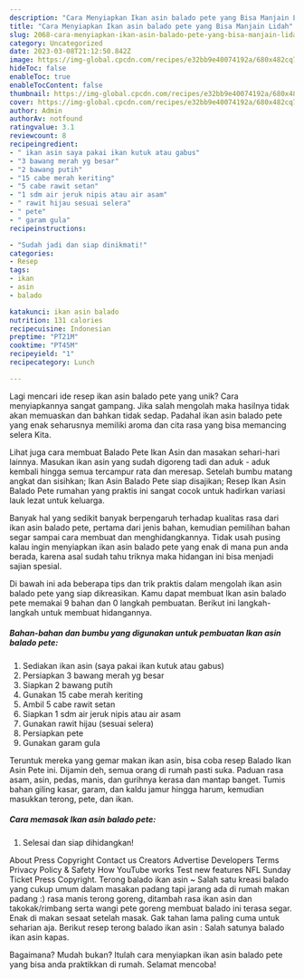```yaml
---
description: "Cara Menyiapkan Ikan asin balado pete yang Bisa Manjain Lidah"
title: "Cara Menyiapkan Ikan asin balado pete yang Bisa Manjain Lidah"
slug: 2068-cara-menyiapkan-ikan-asin-balado-pete-yang-bisa-manjain-lidah
category: Uncategorized
date: 2023-03-08T21:12:50.842Z
image: https://img-global.cpcdn.com/recipes/e32bb9e40074192a/680x482cq70/ikan-asin-balado-pete-foto-resep-utama.jpg
hideToc: false
enableToc: true
enableTocContent: false
thumbnail: https://img-global.cpcdn.com/recipes/e32bb9e40074192a/680x482cq70/ikan-asin-balado-pete-foto-resep-utama.jpg
cover: https://img-global.cpcdn.com/recipes/e32bb9e40074192a/680x482cq70/ikan-asin-balado-pete-foto-resep-utama.jpg
author: Admin
authorAv: notfound
ratingvalue: 3.1
reviewcount: 8
recipeingredient:
- " ikan asin saya pakai ikan kutuk atau gabus"
- "3 bawang merah yg besar"
- "2 bawang putih"
- "15 cabe merah keriting"
- "5 cabe rawit setan"
- "1 sdm air jeruk nipis atau air asam"
- " rawit hijau sesuai selera"
- " pete"
- " garam gula"
recipeinstructions:

- "Sudah jadi dan siap dinikmati!"
categories:
- Resep
tags:
- ikan
- asin
- balado

katakunci: ikan asin balado 
nutrition: 131 calories
recipecuisine: Indonesian
preptime: "PT21M"
cooktime: "PT45M"
recipeyield: "1"
recipecategory: Lunch

---
```





Lagi mencari ide resep ikan asin balado pete yang unik? Cara menyiapkannya sangat gampang. Jika salah mengolah maka hasilnya tidak akan memuaskan dan bahkan tidak sedap. Padahal ikan asin balado pete yang enak seharusnya memiliki aroma dan cita rasa yang bisa memancing selera Kita.





Lihat juga cara membuat Balado Pete Ikan Asin dan masakan sehari-hari lainnya. Masukan ikan asin yang sudah digoreng tadi dan aduk - aduk kembali hingga semua tercampur rata dan meresap. Setelah bumbu matang angkat dan sisihkan; Ikan Asin Balado Pete siap disajikan; Resep Ikan Asin Balado Pete rumahan yang praktis ini sangat cocok untuk hadirkan variasi lauk lezat untuk keluarga.

Banyak hal yang sedikit banyak berpengaruh terhadap kualitas rasa dari ikan asin balado pete, pertama dari jenis bahan, kemudian pemilihan bahan segar sampai cara membuat dan menghidangkannya. Tidak usah pusing kalau ingin menyiapkan ikan asin balado pete yang enak di mana pun anda berada, karena asal sudah tahu triknya maka hidangan ini bisa menjadi sajian spesial.






Di bawah ini ada beberapa tips dan trik praktis dalam mengolah ikan asin balado pete yang siap dikreasikan. Kamu dapat membuat Ikan asin balado pete memakai 9 bahan dan 0 langkah pembuatan. Berikut ini langkah-langkah untuk membuat hidangannya.

<!--inarticleads1-->

##### Bahan-bahan dan bumbu yang digunakan untuk pembuatan Ikan asin balado pete:

1. Sediakan  ikan asin (saya pakai ikan kutuk atau gabus)
1. Persiapkan 3 bawang merah yg besar
1. Siapkan 2 bawang putih
1. Gunakan 15 cabe merah keriting
1. Ambil 5 cabe rawit setan
1. Siapkan 1 sdm air jeruk nipis atau air asam
1. Gunakan  rawit hijau (sesuai selera)
1. Persiapkan  pete
1. Gunakan  garam gula


Teruntuk mereka yang gemar makan ikan asin, bisa coba resep Balado Ikan Asin Pete ini. Dijamin deh, semua orang di rumah pasti suka. Paduan rasa asam, asin, pedas, manis, dan gurihnya kerasa dan mantap banget. Tumis bahan giling kasar, garam, dan kaldu jamur hingga harum, kemudian masukkan terong, pete, dan ikan. 

<!--inarticleads2-->

##### Cara memasak Ikan asin balado pete:


1. Selesai dan siap dihidangkan!

About Press Copyright Contact us Creators Advertise Developers Terms Privacy Policy &amp; Safety How YouTube works Test new features NFL Sunday Ticket Press Copyright. Terong balado ikan asin ~ Salah satu kreasi balado yang cukup umum dalam masakan padang tapi jarang ada di rumah makan padang :) rasa manis terong goreng, ditambah rasa ikan asin dan takokak/rimbang serta wangi pete goreng membuat balado ini terasa segar. Enak di makan sesaat setelah masak. Gak tahan lama paling cuma untuk seharian aja. Berikut resep terong balado ikan asin : Salah satunya balado ikan asin kapas. 

Bagaimana? Mudah bukan? Itulah cara menyiapkan ikan asin balado pete yang bisa anda praktikkan di rumah. Selamat mencoba!
